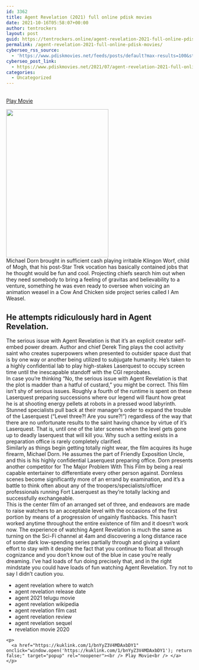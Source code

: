 ```yaml
---
id: 3362
title: Agent Revelation (2021) full online pdisk movies
date: 2021-10-16T05:58:07+00:00
author: tentrockers
layout: post
guid: https://tentrockers.online/agent-revelation-2021-full-online-pdisk-movies/
permalink: /agent-revelation-2021-full-online-pdisk-movies/
cyberseo_rss_source:
  - 'https://www.pdiskmovies.net/feeds/posts/default?max-results=100&start-index=1101'
cyberseo_post_link:
  - https://www.pdiskmovies.net/2021/07/agent-revelation-2021-full-online-pdisk.html
categories:
  - Uncategorized
---
```

<a href="https://kuklink.com/1/bnYyZ3V4MDAxbDY1" onclick="window.open('https://kuklink.com/1/bnYyZ3V4MDAxbDY1'); return false;" target="popup" rel="noopener"><br /> Play Movie<br /> </a>

<div class="separator">
  <a href="https://1.bp.blogspot.com/-grTZD_X_6Ng/YPbcILawAyI/AAAAAAAAZj4/sbQ4WsOW2aIvrTKqq1yuFaXda2-xNIMSgCLcBGAsYHQ/s1358/Agent%2BRevelation%2B%25282021%2529%2Bfull%2Bonline%2Bpdisk%2Bmovies.jpg"><img loading="lazy" border="0" data-original-height="1358" data-original-width="938" height="400" src="https://1.bp.blogspot.com/-grTZD_X_6Ng/YPbcILawAyI/AAAAAAAAZj4/sbQ4WsOW2aIvrTKqq1yuFaXda2-xNIMSgCLcBGAsYHQ/w276-h400/Agent%2BRevelation%2B%25282021%2529%2Bfull%2Bonline%2Bpdisk%2Bmovies.jpg" width="276" /></a>
</div>



<div>
  <div>
    <span>Michael Dorn brought in sufficient cash playing irritable Klingon Worf, child of Mogh, that his post-Star Trek vocation has basically contained jobs that he thought would be fun and cool. Projecting chiefs search him out when they need somebody to bring a feeling of gravitas and believability to a venture, something he was even ready to oversee when voicing an animation weasel in a Cow And Chicken side project series called I Am Weasel.&nbsp;</span>
  </div>
  
  <h2>
    <span>He attempts ridiculously hard in Agent Revelation.&nbsp;</span>
  </h2>
  
  <div>
    <span>The serious issue with Agent Revelation is that it&#8217;s an explicit creator self-embed power dream. Author and chief Derek Ting plays the cool activity saint who creates superpowers when presented to outsider space dust that is by one way or another being utilized to subjugate humanity. He&#8217;s taken to a highly confidential lab to play high-stakes Laserquest to occupy screen time until the inescapable standoff with the CGI reprobates.&nbsp;</span>
  </div>
  
  <div>
    <span>In case you&#8217;re thinking &#8220;No, the serious issue with Agent Revelation is that the plot is madder than a hatful of custard,&#8221; you might be correct. This film isn&#8217;t shy of serious issues. Roughly a fourth of the runtime is spent on these Laserquest preparing successions where our legend will flaunt how great he is at shooting energy pellets at robots in a pressed wood labyrinth. Stunned specialists pull back at their manager&#8217;s order to expand the trouble of the Laserquest (&#8220;Level three?! Are you sure?!&#8221;) regardless of the way that there are no unfortunate results to the saint having chance by virtue of it&#8217;s Laserquest. That is, until one of the later scenes when the level gets gone up to deadly laserquest that will kill you. Why such a setting exists in a preparation office is rarely completely clarified.&nbsp;</span>
  </div>
  
  <div>
    <span>Similarly as things begin getting totally night wear, the film acquires its huge firearm, Michael Dorn. He assumes the part of Friendly Exposition Uncle, and this is his highly confidential Laserquest preparing office. Dorn presents another competitor for The Major Problem With This Film by being a real capable entertainer to differentiate every other person against. Dornless scenes become significantly more of an errand by examination, and it&#8217;s a battle to think often about any of the troopers/specialists/officer professionals running Fort Laserquest as they&#8217;re totally lacking and successfully exchangeable.&nbsp;</span>
  </div>
  
  <div>
    <span>This is the center film of an arranged set of three, and endeavors are made to raise watchers to an acceptable level with the occasions of the first portion by means of a progression of ungainly flashbacks. This hasn&#8217;t worked anytime throughout the entire existence of film and it doesn&#8217;t work now. The experience of watching Agent Revelation is much the same as turning on the Sci-Fi channel at 4am and discovering a long distance race of some dark low-spending series partially through and giving a valiant effort to stay with it despite the fact that you continue to float all through cognizance and you don&#8217;t know out of the blue in case you&#8217;re really dreaming. I&#8217;ve had loads of fun doing precisely that, and in the right mindstate you could have loads of fun watching Agent Revelation. Try not to say I didn&#8217;t caution you.</span>
  </div>
</div>

<div>
  <span></p> 
  
  <div>
    <ul>
      <li>
        agent revelation where to watch
      </li>
      <li>
        agent revelation release date
      </li>
      <li>
        agent 2021 telugu movie
      </li>
      <li>
        agent revelation wikipedia
      </li>
      <li>
        agent revelation film cast
      </li>
      <li>
        agent revelation review
      </li>
      <li>
        agent revelation sequel
      </li>
      <li>
        revelation movie 2020
      </li>
    </ul>
  </div>
  
  <p>
    </span></div> 
    
    <p>
      <a href="https://kuklink.com/1/bnYyZ3V4MDAxbDY1" onclick="window.open('https://kuklink.com/1/bnYyZ3V4MDAxbDY1'); return false;" target="popup" rel="noopener"><br /> Play Movie<br /> </a>
    </p>